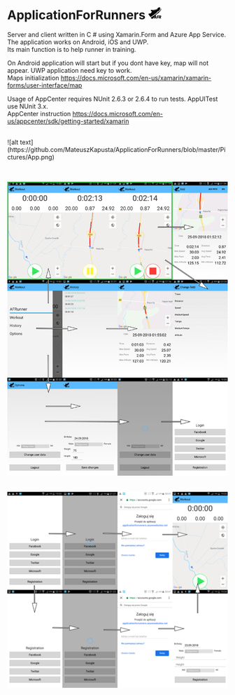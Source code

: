# ApplicationForRunners ![alt text](https://github.com/MateuszKapusta/ApplicationForRunners/blob/master/Pictures/trainers29AFR.png)


Server and client written in C # using Xamarin.Form and Azure App Service. The application works on Android, iOS and UWP.<br />
Its main function is to help runner in training.


On Android application will start but if you dont have key, map will not appear. UWP application need key to work. <br />
Maps initialization https://docs.microsoft.com/en-us/xamarin/xamarin-forms/user-interface/map


Usage of AppCenter requires NUnit 2.6.3 or 2.6.4 to run tests. AppUITest use NUnit 3.x. <br />
AppCenter instruction https://docs.microsoft.com/en-us/appcenter/sdk/getting-started/xamarin


<br />
![alt text](https://github.com/MateuszKapusta/ApplicationForRunners/blob/master/Pictures/App.png)<br />
<br />
<br />

![alt text](https://github.com/MateuszKapusta/ApplicationForRunners/blob/master/Pictures/mainMD.png)<br />
<br />
<br />
![alt text](https://github.com/MateuszKapusta/ApplicationForRunners/blob/master/Pictures/startPage.png)
